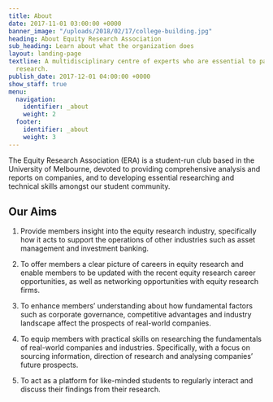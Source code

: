 ```yaml
---
title: About
date: 2017-11-01 03:00:00 +0000
banner_image: "/uploads/2018/02/17/college-building.jpg"
heading: About Equity Research Association
sub_heading: Learn about what the organization does
layout: landing-page
textline: A multidisciplinary centre of experts who are essential to patient-oriented
  research.
publish_date: 2017-12-01 04:00:00 +0000
show_staff: true
menu:
  navigation:
    identifier: _about
    weight: 2
  footer:
    identifier: _about
    weight: 3
---
```


The Equity Research Association (ERA) is a student-run club based in the University of Melbourne, devoted to providing comprehensive analysis and reports on companies, and to developing essential researching and technical skills amongst our student community.

## Our Aims

1. Provide members insight into the equity research industry, specifically how it acts to support the operations of other industries such as asset management and investment banking.

2. To offer members a clear picture of careers in equity research and enable members to be updated with the recent equity research career opportunities, as well as networking opportunities with equity research firms.

3. To enhance members’ understanding about how fundamental factors such as corporate governance, competitive advantages and industry landscape affect the prospects of real-world companies.

4. To equip members with practical skills on researching the fundamentals of real-world companies and industries. Specifically, with a focus on sourcing information, direction of research and analysing companies’ future prospects.

5. To act as a platform for like-minded students to regularly interact and discuss their findings from their research.
